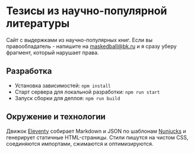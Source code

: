 # Тезисы из научно-популярной литературы

Сайт с выдержками из научно-популярных книг. Если вы правообладатель - напишите на maskedball@bk.ru и я сразу уберу фрагмент, который нарушает права.

## Разработка

- Установка зависимостей: `npm install`
- Старт сервера для локальной разработки: `npm run start`
- Запуск сборки для деплоя: `npm run build`

## Окружение и технологии

Движок [Eleventy](https://www.11ty.io/) собирает Markdown и JSON по шаблонам [Nunjucks](https://mozilla.github.io/nunjucks/) и генерирует статичные HTML-страницы. Стили пишутся на чистом CSS, соединяются импортами, сжимаются и оптимизируются.
